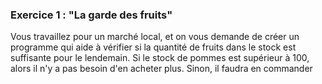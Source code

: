 ### Exercice 1 : "La garde des fruits"

Vous travaillez pour un marché local, et on vous demande de créer un programme qui aide à vérifier
si la quantité de fruits dans le stock est suffisante pour le lendemain. Si le stock de pommes est
supérieur à 100, alors il n'y a pas besoin d'en acheter plus. Sinon, il faudra en commander
